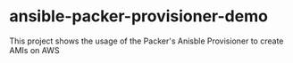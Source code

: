 # ansible-packer-provisioner-demo
This project shows the usage of the Packer's Anisble Provisioner to create AMIs on AWS
